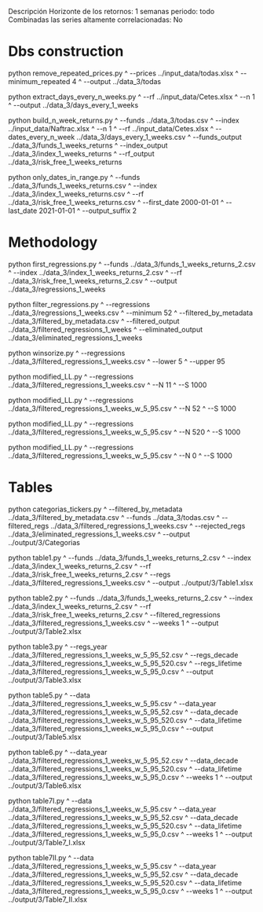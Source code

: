 Descripción
Horizonte de los retornos: 1 semanas
periodo: todo
Combinadas las series altamente correlacionadas: No

# Dbs construction

python remove_repeated_prices.py ^
    --prices            ../input_data/todas.xlsx ^
    --minimum_repeated  4 ^
    --output            ../data_3/todas

python extract_days_every_n_weeks.py ^
    --rf     ../input_data/Cetes.xlsx ^
    --n      1 ^
    --output ../data_3/days_every_1_weeks

python build_n_week_returns.py ^
    --funds                ../data_3/todas.csv ^
    --index                ../input_data/Naftrac.xlsx ^
    --n                    1 ^
    --rf                   ../input_data/Cetes.xlsx ^
    --dates_every_n_week   ../data_3/days_every_1_weeks.csv ^
    --funds_output         ../data_3/funds_1_weeks_returns ^
    --index_output         ../data_3/index_1_weeks_returns ^
    --rf_output            ../data_3/risk_free_1_weeks_returns

python only_dates_in_range.py ^
    --funds          ../data_3/funds_1_weeks_returns.csv ^
    --index          ../data_3/index_1_weeks_returns.csv ^
    --rf             ../data_3/risk_free_1_weeks_returns.csv ^
    --first_date     2000-01-01 ^
    --last_date      2021-01-01 ^
    --output_suffix  2

# Methodology

python first_regressions.py ^
    --funds  ../data_3/funds_1_weeks_returns_2.csv ^
    --index  ../data_3/index_1_weeks_returns_2.csv ^
    --rf     ../data_3/risk_free_1_weeks_returns_2.csv ^
    --output ../data_3/regressions_1_weeks

python filter_regressions.py ^
    --regressions          ../data_3/regressions_1_weeks.csv ^
    --minimum              52 ^
    --filtered_by_metadata ../data_3/filtered_by_metadata.csv ^
    --filtered_output      ../data_3/filtered_regressions_1_weeks ^
    --eliminated_output    ../data_3/eliminated_regressions_1_weeks

python winsorize.py ^
    --regressions ../data_3/filtered_regressions_1_weeks.csv ^
    --lower 5 ^
    --upper 95

python modified_LL.py ^
    --regressions ../data_3/filtered_regressions_1_weeks.csv ^
    --N           11 ^
    --S           1000

python modified_LL.py ^
    --regressions ../data_3/filtered_regressions_1_weeks_w_5_95.csv ^
    --N           52 ^
    --S           1000

python modified_LL.py ^
    --regressions ../data_3/filtered_regressions_1_weeks_w_5_95.csv ^
    --N           520 ^
    --S           1000

python modified_LL.py ^
    --regressions ../data_3/filtered_regressions_1_weeks_w_5_95.csv ^
    --N           0 ^
    --S           1000

# Tables

python categorias_tickers.py ^
    --filtered_by_metadata   ../data_3/filtered_by_metadata.csv ^
    --funds                  ../data_3/todas.csv ^
    --filtered_regs          ../data_3/filtered_regressions_1_weeks.csv ^
    --rejected_regs          ../data_3/eliminated_regressions_1_weeks.csv ^
    --output                 ../output/3/Categorias

python table1.py ^
    --funds        ../data_3/funds_1_weeks_returns_2.csv ^
    --index        ../data_3/index_1_weeks_returns_2.csv ^
    --rf           ../data_3/risk_free_1_weeks_returns_2.csv ^
    --regs         ../data_3/filtered_regressions_1_weeks.csv  ^
    --output       ../output/3/Table1.xlsx

python table2.py ^
    --funds                 ../data_3/funds_1_weeks_returns_2.csv ^
    --index                 ../data_3/index_1_weeks_returns_2.csv ^
    --rf                    ../data_3/risk_free_1_weeks_returns_2.csv ^
    --filtered_regressions  ../data_3/filtered_regressions_1_weeks.csv ^
    --weeks                 1 ^
    --output                ../output/3/Table2.xlsx

python table3.py ^
    --regs_year         ../data_3/filtered_regressions_1_weeks_w_5_95_52.csv ^
    --regs_decade       ../data_3/filtered_regressions_1_weeks_w_5_95_520.csv ^
    --regs_lifetime     ../data_3/filtered_regressions_1_weeks_w_5_95_0.csv ^
    --output            ../output/3/Table3.xlsx

python table5.py ^
    --data           ../data_3/filtered_regressions_1_weeks_w_5_95.csv ^
    --data_year      ../data_3/filtered_regressions_1_weeks_w_5_95_52.csv ^
    --data_decade    ../data_3/filtered_regressions_1_weeks_w_5_95_520.csv ^
    --data_lifetime  ../data_3/filtered_regressions_1_weeks_w_5_95_0.csv ^
    --output         ../output/3/Table5.xlsx

python table6.py ^
    --data_year      ../data_3/filtered_regressions_1_weeks_w_5_95_52.csv ^
    --data_decade    ../data_3/filtered_regressions_1_weeks_w_5_95_520.csv ^
    --data_lifetime  ../data_3/filtered_regressions_1_weeks_w_5_95_0.csv ^
    --weeks          1 ^
    --output         ../output/3/Table6.xlsx

python table7I.py ^
    --data           ../data_3/filtered_regressions_1_weeks_w_5_95.csv ^
    --data_year      ../data_3/filtered_regressions_1_weeks_w_5_95_52.csv ^
    --data_decade    ../data_3/filtered_regressions_1_weeks_w_5_95_520.csv ^
    --data_lifetime  ../data_3/filtered_regressions_1_weeks_w_5_95_0.csv ^
    --weeks          1 ^
    --output         ../output/3/Table7_I.xlsx

python table7II.py ^
    --data           ../data_3/filtered_regressions_1_weeks_w_5_95.csv ^
    --data_year      ../data_3/filtered_regressions_1_weeks_w_5_95_52.csv ^
    --data_decade    ../data_3/filtered_regressions_1_weeks_w_5_95_520.csv ^
    --data_lifetime  ../data_3/filtered_regressions_1_weeks_w_5_95_0.csv ^
    --weeks          1 ^
    --output         ../output/3/Table7_II.xlsx
